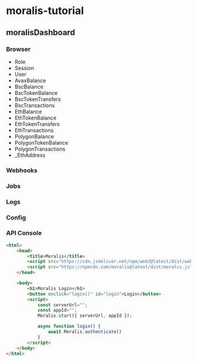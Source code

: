 # moralis-tutorial

## moralisDashboard
### Browser
* Role
* Session
* User  
* AvaxBalance
* BscBalance
* BscTokenBalance
* BscTokenTransfers
* BscTransactions
* EthBalance
* EthTokenBalance
* EthTokenTransfers
* EthTransactions
* PolygonBalance
* PolygonTokenBalance
* PolygonTransactions
* _EthAddress

### Webhooks
### Jobs
### Logs
### Config
### API Console

```html
<html>
    <head>
        <title>Moralis</title>
        <script src="https://cdn.jsdeliver.net/npm/web3@latest/dist/web3.min.js"></script>
        <script src="https://npmcdn.com/moralis@latest/dist/moralis.js"></script>
    </head>

    <body>
        <h1>Moralis Login</h1>
        <button onclick="login()" id="login">Login</button>
        <script>
            const serverUrl="";
            const appId="";
            Moralis.start({ serverUrl, appId });

            async function login() {
                await Moralis.authenticate()
            }
        </script>
    </body>
</html>
```
